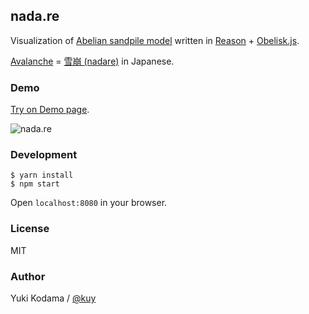 ## nada.re

Visualization of [Abelian sandpile model](https://www.wikiwand.com/en/Abelian_sandpile_model) written in [Reason](http://facebook.github.io/reason) + [Obelisk.js](https://github.com/nosir/obelisk.js).

[Avalanche](https://www.wikiwand.com/en/Avalanche) = [雪崩 (nadare)](https://www.wikiwand.com/ja/%E9%9B%AA%E5%B4%A9) in Japanese.

### Demo

[Try on Demo page](http://kuy.github.io/nada.re/).

![nada.re](http://kuy.github.io/nada.re/assets/nadare.gif)

### Development

```
$ yarn install
$ npm start
```

Open `localhost:8080` in your browser.

### License

MIT

### Author

Yuki Kodama / [@kuy](https://twitter.com/kuy)
